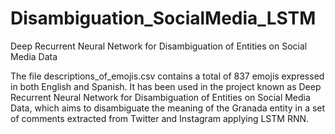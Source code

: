 # Disambiguation_SocialMedia_LSTM
Deep Recurrent Neural Network for Disambiguation of Entities on Social Media Data

The file descriptions_of_emojis.csv contains a total of 837 emojis expressed in both English and Spanish. 
It has been used in the project known as Deep Recurrent Neural Network for Disambiguation of Entities on Social Media Data, which aims to disambiguate the meaning of the Granada entity in a set of comments extracted from Twitter and Instagram applying LSTM RNN. 
